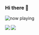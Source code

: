 ### Hi there 👋

<p align="left">
 <img src="https://spotify.source.lv/view?uid=9d2gn8vajmgxg5vb7ow13d730&cover_image=false" alt="now playing">
</p>



<img align="left" src="https://github-readme-stats.vercel.app/api?username=bertlandh&count_private=true&line_height=21&show_icons=true&hide_border=true&theme=midnight-purple"/>
<img align="left" src="https://github-readme-stats.vercel.app/api/top-langs/?username=bertlandh&layout=compact&card_width=445&hide_border=true&theme=midnight-purple"/>

<!--
**bertlandh/bertlandh** is a ✨ _special_ ✨ repository because its `README.md` (this file) appears on your GitHub profile.

Here are some ideas to get you started:

- 🔭 I’m currently working on ..
- 🌱 I’m currently learning ...
- 👯 I’m looking to collaborate on ...
- 🤔 I’m looking for help with ...
- 💬 Ask me about ...
- 📫 How to reach me: ...
- 😄 Pronouns: ...
- ⚡ Fun fact: ...
-->



